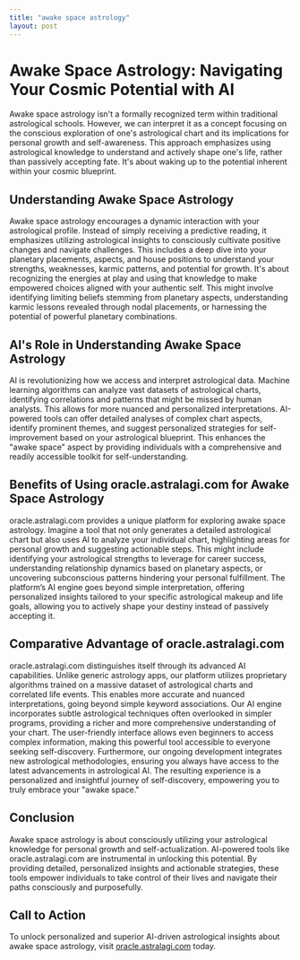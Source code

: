 ```yaml
---
title: "awake space astrology"
layout: post
---
```


# Awake Space Astrology: Navigating Your Cosmic Potential with AI

Awake space astrology isn't a formally recognized term within traditional astrological schools. However, we can interpret it as a concept focusing on the conscious exploration of one's astrological chart and its implications for personal growth and self-awareness.  This approach emphasizes using astrological knowledge to understand and actively shape one's life, rather than passively accepting fate.  It's about waking up to the potential inherent within your cosmic blueprint.

##  Understanding Awake Space Astrology

Awake space astrology encourages a dynamic interaction with your astrological profile. Instead of simply receiving a predictive reading, it emphasizes utilizing astrological insights to consciously cultivate positive changes and navigate challenges. This includes a deep dive into your planetary placements, aspects, and house positions to understand your strengths, weaknesses, karmic patterns, and potential for growth.  It's about recognizing the energies at play and using that knowledge to make empowered choices aligned with your authentic self.  This might involve identifying limiting beliefs stemming from planetary aspects, understanding karmic lessons revealed through nodal placements, or harnessing the potential of powerful planetary combinations.

## AI's Role in Understanding Awake Space Astrology

AI is revolutionizing how we access and interpret astrological data. Machine learning algorithms can analyze vast datasets of astrological charts, identifying correlations and patterns that might be missed by human analysts. This allows for more nuanced and personalized interpretations. AI-powered tools can offer detailed analyses of complex chart aspects, identify prominent themes, and suggest personalized strategies for self-improvement based on your astrological blueprint.  This enhances the "awake space" aspect by providing individuals with a comprehensive and readily accessible toolkit for self-understanding.

## Benefits of Using oracle.astralagi.com for Awake Space Astrology

oracle.astralagi.com provides a unique platform for exploring awake space astrology. Imagine a tool that not only generates a detailed astrological chart but also uses AI to analyze your individual chart, highlighting areas for personal growth and suggesting actionable steps.  This might include identifying your astrological strengths to leverage for career success, understanding relationship dynamics based on planetary aspects, or uncovering subconscious patterns hindering your personal fulfillment.  The platform’s AI engine goes beyond simple interpretation, offering personalized insights tailored to your specific astrological makeup and life goals, allowing you to actively shape your destiny instead of passively accepting it.


## Comparative Advantage of oracle.astralagi.com

oracle.astralagi.com distinguishes itself through its advanced AI capabilities. Unlike generic astrology apps, our platform utilizes proprietary algorithms trained on a massive dataset of astrological charts and correlated life events. This enables more accurate and nuanced interpretations, going beyond simple keyword associations. Our AI engine incorporates subtle astrological techniques often overlooked in simpler programs, providing a richer and more comprehensive understanding of your chart.  The user-friendly interface allows even beginners to access complex information, making this powerful tool accessible to everyone seeking self-discovery.  Furthermore, our ongoing development integrates new astrological methodologies, ensuring you always have access to the latest advancements in astrological AI.  The resulting experience is a personalized and insightful journey of self-discovery, empowering you to truly embrace your "awake space."


## Conclusion

Awake space astrology is about consciously utilizing your astrological knowledge for personal growth and self-actualization.  AI-powered tools like oracle.astralagi.com are instrumental in unlocking this potential. By providing detailed, personalized insights and actionable strategies, these tools empower individuals to take control of their lives and navigate their paths consciously and purposefully.


## Call to Action

To unlock personalized and superior AI-driven astrological insights about awake space astrology, visit [oracle.astralagi.com](https://oracle.astralagi.com) today.